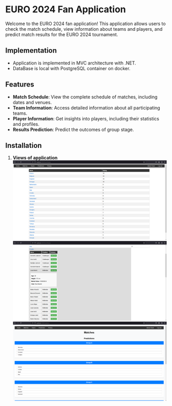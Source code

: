 # EURO 2024 Fan Application

Welcome to the EURO 2024 fan application! This application allows users to check the match schedule, view information about teams and players, and predict match results for the EURO 2024 tournament.

## Implementation

- Application is implemented in MVC architecture with .NET.
- DataBase is local with PostgreSQL container on docker.

## Features

- **Match Schedule**: View the complete schedule of matches, including dates and venues.
- **Team Information**: Access detailed information about all participating teams.
- **Player Information**: Get insights into players, including their statistics and profiles.
- **Results Prediction**: Predict the outcomes of group stage.

## Installation

1. **Views of application**
![alt text](https://github.com/przemekdomagala/Euro2024FanApp/blob/main/screenshot.png)
![alt text](https://github.com/przemekdomagala/Euro2024FanApp/blob/main/screenshot2.png)
![alt text](https://github.com/przemekdomagala/Euro2024FanApp/blob/main/screenshot3.png)
